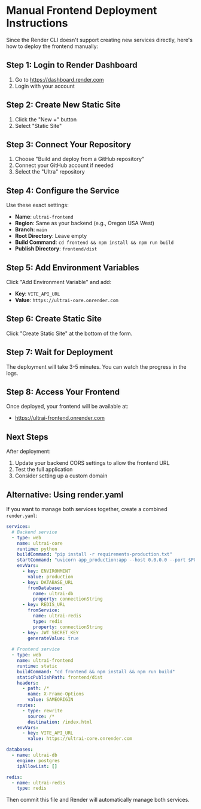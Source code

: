 # Manual Frontend Deployment Instructions

Since the Render CLI doesn't support creating new services directly, here's how to deploy the frontend manually:

## Step 1: Login to Render Dashboard

1. Go to https://dashboard.render.com
2. Login with your account

## Step 2: Create New Static Site

1. Click the "New +" button
2. Select "Static Site"

## Step 3: Connect Your Repository

1. Choose "Build and deploy from a GitHub repository"
2. Connect your GitHub account if needed
3. Select the "Ultra" repository

## Step 4: Configure the Service

Use these exact settings:

- **Name**: `ultrai-frontend`
- **Region**: Same as your backend (e.g., Oregon USA West)
- **Branch**: `main`
- **Root Directory**: Leave empty
- **Build Command**: `cd frontend && npm install && npm run build`
- **Publish Directory**: `frontend/dist`

## Step 5: Add Environment Variables

Click "Add Environment Variable" and add:
- **Key**: `VITE_API_URL`
- **Value**: `https://ultrai-core.onrender.com`

## Step 6: Create Static Site

Click "Create Static Site" at the bottom of the form.

## Step 7: Wait for Deployment

The deployment will take 3-5 minutes. You can watch the progress in the logs.

## Step 8: Access Your Frontend

Once deployed, your frontend will be available at:
- https://ultrai-frontend.onrender.com

## Next Steps

After deployment:

1. Update your backend CORS settings to allow the frontend URL
2. Test the full application
3. Consider setting up a custom domain

## Alternative: Using render.yaml

If you want to manage both services together, create a combined `render.yaml`:

```yaml
services:
  # Backend service
  - type: web
    name: ultrai-core
    runtime: python
    buildCommand: "pip install -r requirements-production.txt"
    startCommand: "uvicorn app_production:app --host 0.0.0.0 --port $PORT"
    envVars:
      - key: ENVIRONMENT
        value: production
      - key: DATABASE_URL
        fromDatabase:
          name: ultrai-db
          property: connectionString
      - key: REDIS_URL
        fromService:
          name: ultrai-redis
          type: redis
          property: connectionString
      - key: JWT_SECRET_KEY
        generateValue: true
  
  # Frontend service
  - type: web
    name: ultrai-frontend
    runtime: static
    buildCommand: "cd frontend && npm install && npm run build"
    staticPublishPath: frontend/dist
    headers:
      - path: /*
        name: X-Frame-Options
        value: SAMEORIGIN
    routes:
      - type: rewrite
        source: /*
        destination: /index.html
    envVars:
      - key: VITE_API_URL
        value: https://ultrai-core.onrender.com

databases:
  - name: ultrai-db
    engine: postgres
    ipAllowList: []

redis:
  - name: ultrai-redis
    type: redis
```

Then commit this file and Render will automatically manage both services.